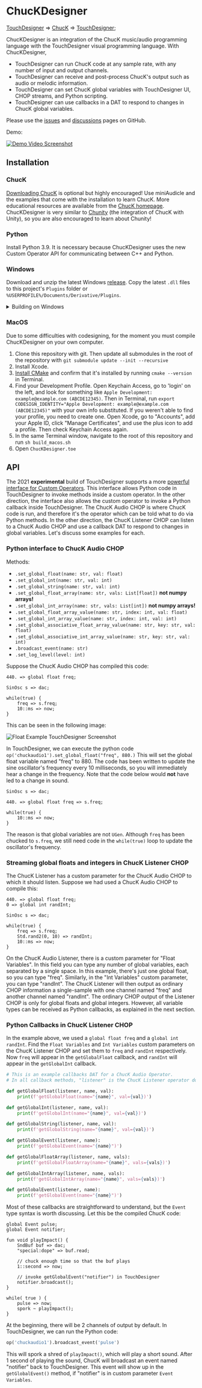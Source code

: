 # ChucKDesigner

[TouchDesigner](https://derivative.ca/) => [ChucK](https://chuck.stanford.edu/) => [TouchDesigner](https://derivative.ca/);

ChucKDesigner is an integration of the ChucK music/audio programming language with the TouchDesigner visual programming language. With ChucKDesigner,
* TouchDesigner can run ChucK code at any sample rate, with any number of input and output channels.
* TouchDesigner can receive and post-process ChucK's output such as audio or melodic information.
* TouchDesigner can set ChucK global variables with TouchDesigner UI, CHOP streams, and Python scripting.
* TouchDesigner can use callbacks in a DAT to respond to changes in ChucK global variables.

Please use the [issues](https://github.com/DBraun/ChucKDesigner/issues) and [discussions](https://github.com/DBraun/ChucKDesigner/discussions) pages on GitHub.

Demo:

[![Demo Video Screenshot](https://img.youtube.com/vi/TmJQh1lWXso/0.jpg)](https://www.youtube.com/watch?v=TmJQh1lWXso "ChucKDesigner - Music Programming in TouchDesigner")

## Installation

### ChucK

[Downloading ChucK](https://chuck.stanford.edu/release/) is optional but highly encouraged! Use miniAudicle and the examples that come with the installation to learn ChucK. More educational resources are available from the [ChucK homepage](https://chuck.stanford.edu/). ChucKDesigner is very similar to [Chunity](https://chuck.stanford.edu/chunity/) (the integration of ChucK with Unity), so you are also encouraged to learn about Chunity!

### Python

Install Python 3.9. It is necessary because ChucKDesigner uses the new Custom Operator API for communicating between C++ and Python.

### Windows

Download and unzip the latest Windows [release](https://github.com/DBraun/ChucKDesigner/releases). Copy the latest `.dll` files to this project's `Plugins` folder or `%USERPROFILE%/Documents/Derivative/Plugins`.

<details>
<summary>Building on Windows</summary>
<br>
Clone this repository with git. Then update all submodules in the root of the repository with `git submodule update --init --recursive`.
<br>
Install CMake and confirm that it's installed by running <code>cmake --version</code> in a command prompt.
<br>
Then in this repository,
<br>
<code>
cmake . -DCMAKE_BUILD_TYPE=Release -Bbuild
</code>
<br>
Then open <code>build/ChucKDesignerCHOP.sln</code> and compile.
</details>

### MacOS

Due to some difficulties with codesigning, for the moment you must compile ChucKDesigner on your own computer.

1. Clone this repository with git. Then update all submodules in the root of the repository with `git submodule update --init --recursive`
2. Install Xcode.
3. [Install CMake](https://cmake.org/download/) and confirm that it's installed by running `cmake --version` in Terminal.
4. Find your Development Profile. Open Keychain Access, go to 'login' on the left, and look for something like `Apple Development: example@example.com (ABCDE12345)`. Then in Terminal, run `export CODESIGN_IDENTITY="Apple Development: example@example.com (ABCDE12345)"` with your own info substituted. If you weren't able to find your profile, you need to create one. Open Xcode, go to "Accounts", add your Apple ID, click "Manage Certificates", and use the plus icon to add a profile. Then check Keychain Access again.
5. In the same Terminal window, navigate to the root of this repository and run `sh build_macos.sh`
6. Open `ChucKDesigner.toe`

<!-- Download and unzip the latest macOS [release](https://github.com/DBraun/ChucKDesigner/releases). Copy the latest `.plugin` and `.dylib` files to this project's `Plugins` folder or `~/Library/Application Support/Derivative/TouchDesigner099/Plugins`. -->

## API

The 2021 **experimental** build of TouchDesigner supports a more [powerful interface for Custom Operators](https://docs.derivative.ca/Release_Notes/2021.30000#Custom_Operators). This interface allows Python code in TouchDesigner to invoke methods inside a custom operator. In the other direction, the interface also allows the custom operator to invoke a Python callback inside TouchDesigner. The ChucK Audio CHOP is where ChucK code is run, and therefore it's the operator which can be told what to do via Python methods. In the other direction, the ChucK Listener CHOP can listen to a ChucK Audio CHOP and use a callback DAT to respond to changes in global variables. Let's discuss some examples for each.

### Python interface to ChucK Audio CHOP

Methods:

* `.set_global_float(name: str, val: float)`
* `.set_global_int(name: str, val: int)`
* `.set_global_string(name: str, val: int)`
* `.set_global_float_array(name: str, vals: List[float])` **not numpy arrays!**
* `.set_global_int_array(name: str, vals: List[int])` **not numpy arrays!**
* `.set_global_float_array_value(name: str, index: int, val: float)`
* `.set_global_int_array_value(name: str, index: int, val: int)`
* `.set_global_associative_float_array_value(name: str, key: str, val: float)`
* `.set_global_associative_int_array_value(name: str, key: str, val: int)`
* `.broadcast_event(name: str)`
* `.set_log_level(level: int)`

Suppose the ChucK Audio CHOP has compiled this code:

```chuck
440. => global float freq;

SinOsc s => dac;

while(true) {
	freq => s.freq;
	10::ms => now;
}
```

This can be seen in the following image:

![Float Example TouchDesigner Screenshot](docs/float_example.png?raw=true "Float Example TouchDesigner Screenshot")

In TouchDesigner, we can execute the python code
`op('chuckaudio1').set_global_float("freq", 880.)`
This will set the global float variable named "freq" to 880. The code has been written to update the sine oscillator's frequency every 10 milliseconds, so you will immediately hear a change in the frequency. Note that the code below would **not** have led to a change in sound.

```chuck
SinOsc s => dac;

440. => global float freq => s.freq;

while(true) {
	10::ms => now;
}
```

The reason is that global variables are not `UGen`. Although `freq` has been chucked to `s.freq`, we still need code in the `while(true)` loop to update the oscillator's frequency.

### Streaming global floats and integers in ChucK Listener CHOP

The ChucK Listener has a custom parameter for the ChucK Audio CHOP to which it should listen. Suppose we had used a ChucK Audio CHOP to compile this:

```chuck
440. => global float freq;
0 => global int randInt;

SinOsc s => dac;

while(true) {
	freq => s.freq;
	Std.rand2(0, 10) => randInt;
	10::ms => now;
}
```

On the ChucK Audio Listener, there is a custom parameter for "Float Variables". In this field you can type any number of global variables, each separated by a single space. In this example, there's just one global float, so you can type "freq". Similarly, in the "Int Variables" custom parameter, you can type "randInt". The ChucK Listener will then output as ordinary CHOP information a single-sample with one channel named "freq" and another channel named "randInt". The ordinary CHOP output of the Listener CHOP is only for global floats and global integers. However, all variable types can be received as Python callbacks, as explained in the next section.

### Python Callbacks in ChucK Listener CHOP

In the example above, we used a `global float freq` and a `global int randInt`. Find the `Float Variables` and `Int Variables` custom parameters on the ChucK Listener CHOP and set them to `freq` and `randInt` respectively. Now `freq` will appear in the `getGlobalFloat` callback, and `randInt` will appear in the `getGlobalInt` callback. 

```python
# This is an example callbacks DAT for a ChucK Audio Operator.
# In all callback methods, "listener" is the ChucK Listener operator doing the callback.

def getGlobalFloat(listener, name, val):
    print(f'getGlobalFloat(name="{name}", val={val})')

def getGlobalInt(listener, name, val):
    print(f'getGlobalInt(name="{name}", val={val})')

def getGlobalString(listener, name, val):
    print(f'getGlobalString(name="{name}", val={val})')

def getGlobalEvent(listener, name):
    print(f'getGlobalEvent(name="{name}")')

def getGlobalFloatArray(listener, name, vals):
    print(f'getGlobalFloatArray(name="{name}", vals={vals})')

def getGlobalIntArray(listener, name, vals):
    print(f'getGlobalIntArray(name="{name}", vals={vals})')

def getGlobalEvent(listener, name):
    print(f'getGlobalEvent(name="{name}")')
```

Most of these callbacks are straightforward to understand, but the `Event` type syntax is worth discussing. Let this be the compiled ChucK code:

```chuck
global Event pulse;
global Event notifier;

fun void playImpact() {
	SndBuf buf => dac;
	"special:dope" => buf.read;

	// chuck enough time so that the buf plays
	1::second => now; 
	
	// invoke getGlobalEvent("notifier") in TouchDesigner
	notifier.broadcast();
}

while( true ) {
	pulse => now;
	spork ~ playImpact();
}
```

At the beginning, there will be 2 channels of output by default. In TouchDesigner, we can run the Python code:
```python
op('chuckaudio1').broadcast_event('pulse')
```

This will spork a shred of `playImpact()`, which will play a short sound. After 1 second of playing the sound, ChucK will broadcast an event named "notifier" back to TouchDesigner. This event will show up in the `getGlobalEvent()` method, if "notifier" is in custom parameter `Event Variables`.
